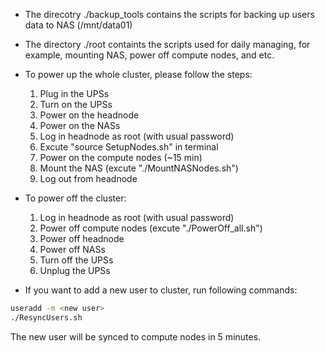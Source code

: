 - The direcotry ./backup_tools contains the scripts for backing up users data to NAS (/mnt/data01)
- The directory ./root containts the scripts used for daily managing, for example, mounting NAS, power off compute nodes, and etc.

- To power up the whole cluster, please follow the steps:
  1. Plug in the UPSs
  2. Turn on the UPSs
  3. Power on the headnode
  4. Power on the NASs
  5. Log in headnode as root (with usual password)
  6. Excute "source SetupNodes.sh" in terminal
  7. Power on the compute nodes (~15 min)
  8. Mount the NAS (excute "./MountNASNodes.sh")
  9. Log out from headnode

- To power off the cluster:
  1. Log in headnode as root (with usual password)
  2. Power off compute nodes (excute "./PowerOff_all.sh")
  3. Power off headnode
  4. Power off NASs
  5. Turn off the UPSs
  6. Unplug the UPSs

- If you want to add a new user to cluster, run following commands:
```sh
useradd -m <new user>
./ResyncUsers.sh
```
The new user will be synced to compute nodes in 5 minutes.
